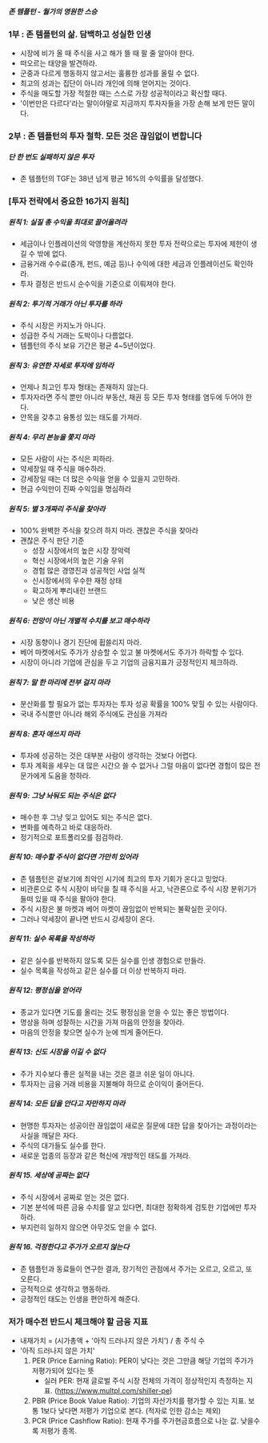 ##### 존 템플턴 - 월가의 영원한 스승

### 1부 : 존 템플턴의 삶. 담백하고 성실한 인생
- 시장에 비가 올 때 주식을 사고 해가 뜰 때 팔 줄 알아야 한다.
- 떠오르는 태양을 발견하라.
- 군중과 다르게 행동하지 않고서는 훌륭한 성과를 올릴 수 없다.
- 최고의 성과는 집단이 아니라 개인에 의해 얻어지는 것이다.
- 주식을 매도할 가장 적절한 때는 스스로 가장 성공적이라고 확신할 때다.
- '이번만은 다르다'라는 말이야말로 지금까지 투자자들을 가장 손해 보게 만든 말이다.

### 2부 : 존 템플턴의 투자 철학. 모든 것은 끊임없이 변합니다

##### 단 한 번도 실패하지 않은 투자
- 존 템플턴의 TGF는 38년 넘게 평균 16%의 수익률을 달성했다.

### [투자 전략에서 중요한 16가지 원칙]

##### 원칙 1: 실질 총 수익을 최대로 끌어올려라
- 세금이나 인플레이션의 악영향을 계산하지 못한 투자 전략으로는 투자에 제한이 생길 수 밖에 없다.
- 금융거래 수수료(중개, 펀드, 예금 등)나 수익에 대한 세금과 인플레이션도 확인하라.
- 투자 결정은 반드시 순수익을 기준으로 이뤄져야 한다.

##### 원칙 2: 투기적 거래가 아닌 투자를 하라
- 주식 시장은 카지노가 아니다.
- 성급한 주식 거래는 도박이나 다름없다.
- 템플턴의 주식 보유 기간은 평균 4~5년이었다.

##### 원칙 3: 유연한 자세로 투자에 임하라
- 언제나 최고인 투자 형태는 존재하지 않는다.
- 투자자라면 주식 뿐만 아니라 부동산, 채권 등 모든 투자 형태를 염두에 두어야 한다.
- 안목을 갖추고 융통성 있는 태도를 가져라.

##### 원칙 4: 무리 본능을 쫓지 마라
- 모든 사람이 사는 주식은 피하라.
- 약세장일 때 주식을 매수하라.
- 강세장일 때는 더 많은 수익을 얻을 수 있을지 고민하라.
- 현금 수익만이 진짜 수익임을 명심하라

##### 원칙 5: 별 3개짜리 주식을 찾아라
- 100% 완벽한 주식을 찾으려 하지 마라. 괜찮은 주식을 찾아라
- 괜찮은 주식 판단 기준
    - 성장 시장에서의 높은 시장 장악력
    - 혁신 시장에서의 높은 기술 우위
    - 경험 많은 경영진과 성공적인 사업 실적
    - 신시장에서의 우수한 재정 상태
    - 확고하게 뿌리내린 브랜드
    - 낮은 생산 비용

##### 원칙 6: 전망이 아닌 개별적 수치를 보고 매수하라
- 시장 동향이나 경기 진단에 휩쓸리지 마라.
- 베어 마켓에서도 주가가 상승할 수 있고 불 마켓에서도 주가가 하락할 수 있다.
- 시장이 아니라 기업에 관심을 두고 기업의 금융지표가 긍정적인지 체크하라.

##### 원칙 7: 말 한 마리에 전부 걸지 마라
- 분산화를 할 필요가 없는 투자자는 투자 성공 확률을 100% 맞힐 수 있는 사람이다.
- 국내 주식뿐만 아니라 해외 주식에도 관심을 가져라

##### 원칙 8: 혼자 애쓰지 마라
- 투자에 성공하는 것은 대부분 사람이 생각하는 것보다 어렵다.
- 투자 계획을 세우는 대 많은 시간으 쓸 수 없거나 그럴 마음이 없다면 경험이 많은 전문가에게 도움을 청하라.

##### 원칙 9: 그냥 놔둬도 되는 주식은 없다
- 매수한 후 그냥 잊고 있어도 되는 주식은 없다.
- 변화를 예측하고 바로 대응하라.
- 정기적으로 포트폴리오를 점검하라.

##### 원칙 10: 매수할 주식이 없다면 가만히 있어라
- 존 템플턴은 겉보기에 최악인 시기에 최고의 투자 기회가 온다고 믿었다.
- 비관론으로 주식 시장이 바닥을 칠 때 주식을 사고, 낙관론으로 주식 시장 분위기가 들떠 있을 때 주식을 팔아야 한다.
- 주식 시장은 불 마켓과 베어 마켓이 끊임없이 반복되는 불확실한 곳이다.
- 그러나 약세장이 끝나면 반드시 강세장이 온다.

##### 원칙 11: 실수 목록을 작성하라
- 같은 실수를 반복하지 않도록 모든 실수를 인생 경험으로 만들라.
- 실수 목록을 작성하고 같은 실수를 더 이상 반복하지 마라.

##### 원칙 12: 평정심을 얻어라
- 종교가 있다면 기도를 올리는 것도 평정심을 얻을 수 있는 좋은 방법이다.
- 명상을 하며 성찰하는 시간을 가져 마음의 안정을 찾아라.
- 마음의 안정을 찾으면 실수가 눈에 띄게 줄어든다.

##### 원칙 13: 신도 시장을 이길 수 없다
- 주가 지수보다 좋은 실적을 내는 것은 결코 쉬운 일이 아니다.
- 투자자는 금융 거래 비용을 지불해야 하므로 순이익이 줄어든다.

##### 원칙 14: 모든 답을 안다고 자만하지 마라
- 현명한 투자자는 성공이란 끊임없이 새로운 질문에 대한 답을 찾아가는 과정이라는 사실을 깨달은 자다.
- 주식의 대가들도 실수를 한다.
- 새로운 업종의 등장과 같은 혁신에 개방적인 태도를 가져라.

##### 원칙 15. 세상에 공짜는 없다
- 주식 시장에서 공짜로 얻는 것은 없다.
- 기본 분석에 따른 금융 수치를 알고 있다면, 최대한 정확하게 검토한 기업에만 투자하라.
- 부지런히 일하지 않으면 아무것도 얻을 수 없다.

##### 원칙 16. 걱정한다고 주가가 오르지 않는다
- 존 템플턴과 동료들이 연구한 결과, 장기적인 관점에서 주가는 오르고, 오르고, 또 오른다.
- 긍적적으로 생각하고 행동하라.
- 긍정적인 태도는 인생을 편안하게 해준다.

### 저가 매수전 반드시 체크해야 할 금융 지표
- 내재가치 = (시가총액 + '아직 드러나지 않은 가치') / 총 주식 수
- '아직 드러나지 않은 가치'
    1. PER (Price Earning Ratio): PER이 낮다는 것은 그만큼 해당 기업의 주가가 저평가되어 있다는 뜻  
        - 실러 PER: 현재 글로벌 주식 시장 전체의 가격이 정상적인지 측정하는 지표. (https://www.multpl.com/shiller-pe)
    2. PBR (Price Book Value Ratio): 기업의 자산가치를 평가할 수 있는 지표. 보통 1보다 낮다면 저평가 기업으로 본다. (적자로 인한 감소는 제외)
    3. PCR (Price Cashflow Ratio): 현재 주가를 주가현금흐름으로 나눈 값. 낮을수록 저평가 종목.
